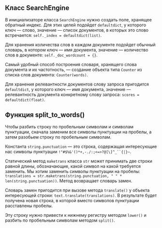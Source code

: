 ## Класс SearchEngine

В инициализаторе класса `SearchEngine` нужно создать поле, хранящее обратный индекс. Для этих целей подойдет `defaultdict`, у которого ключ — слово, значение — список документов, в которых это слово встречается: `self._index = defaultdict(list)`.

Для хранения количества слов в каждом документе подойдет обычный словарь, в котором ключ — имя документа, значение — количество слов в документе: `self._doc_wordcount = {}`.

Самый удобный способ построения словаря, хранящего слова документа и их частотность, — создание объекта типа `Counter` из списка слов документа: `Counter(words)`.

Для хранения релевантности документов слову запроса пригодится `defaultdict`, у которого ключ — имя документа, значение — релевантность документа конкретному слову запроса: `scores = defaultdict(float)`.

## Функция split_to_words()

Чтобы разбить строку по пробельным символам и символам пунктуации, сначала заменим все символы пунктуации на пробелы, а затем разобьем строку по пробельным символам.

Константа `string.punctuation` — это строка, содержащая интересующие нас символы пунктуации `!"#$%&'()*+,-./:;<=>?@[\]^_``{|}~`.

Статический метод `maketrans` класса `str` может принимать две строки равной длины, обозначающие, какой символ на какой требуется заменить. Мы хотим заменить символы пунктуации на пробелы: `translations = str.maketrans(string.punctuation, " " * len(string.punctuation))`. Метод возвращает словарь замен.

Словарь замен пригодится при вызове метода `translate()` у объекта интересующей строки:  `text.translate(translations)`. В результате будет получена новая строка, в которой вместо символов пунктуации расставлены пробелы.

Эту строку нужно привести к нижнему регистру методом `lower()` и разбить по пробельным символам методом `split()`.

